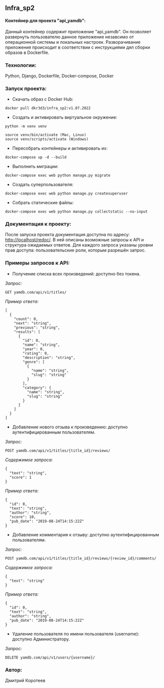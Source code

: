 ## Infra_sp2

#### Контейнер для  проекта "api_yamdb":

Данный контейнер содержит приложение "api_yamdb". Он позволяет развернуть пользователю данное приложение незавсимо от операционной системы и локальных настроек. Разворачивание приложения происходит в соответствии с инструкциями дял сборки образов в Dockerfile. 

### Технологии:

Python, Django, Dockerfile, Docker-compose, Docker

### Запуск проекта:

- Скачать образ с Docker Hub:

```
docker pull dkr3d3/infra_sp2:v1.07.2022

```

- Создать и активировать виртуальное окружение:

```
python -m venv venv 

source venv/bin/activate (Mac, Linux)
source venv/scripts/activate (Windows)
```

- Пересобрать контейнеры и активировать их:

```
docker-compose up -d --build 

```

- Выполнить миграции:

```
docker-compose exec web python manage.py migrate

```

- Создать суперпользователя:

```
docker-compose exec web python manage.py createsuperuser
```

- Собрать статические файлы:

```
docker-compose exec web python manage.py collectstatic --no-input 
```

### Документация к проекту:

После запуска проекта документация доступна по адресу: [http://localhost/redoc/](http://localhost/redoc/). В ней описаны возможные запросы к API и структура ожидаемых ответов. Для каждого запроса указаны уровни прав доступа: пользовательские роли, которым разрешён запрос.

### Примеры запросов к API:

- Получение списка всех произведений: доступно без токена.

*Запрос:*

```
GET yamdb.com/api/v1/titles/
```

*Пример ответа:*

```
[
  {
    "count": 0,
    "next": "string",
    "previous": "string",
    "results": [
      {
        "id": 0,
        "name": "string",
        "year": 0,
        "rating": 0,
        "description": "string",
        "genre": [
          {
            "name": "string",
            "slug": "string"
          }
        ],
        "category": {
          "name": "string",
          "slug": "string"
        }
      }
    ]
  }
]
```

- Добавление нового отзыва к произведению: доступно аутентифицированным пользователям.

*Запрос:*

```
POST yamdb.com/api/v1/titles/{title_id}/reviews/
```

*Содержимое запроса:*

```
{
  "text": "string",
  "score": 1
}
```

*Пример ответа:*

```
{
  "id": 0,
  "text": "string",
  "author": "string",
  "score": 10,
  "pub_date": "2019-08-24T14:15:22Z"
}
```

- Добавление комментария к отзыву: доступно аутентифицированным пользователям.

*Запрос:*

```
POST yamdb.com/api/v1/titles/{title_id}/reviews/{review_id}/comments/
```

*Содержимое запроса:*

```
{
  "text": "string"
}
```

*Пример ответа:*

```
{
  "id": 0,
  "text": "string",
  "author": "string",
  "pub_date": "2019-08-24T14:15:22Z"
}
```

- Удаление пользователя по имени пользователя (username): доступно Администратору.

*Запрос:*

```
DELETE yamdb.com/api/v1/users/{username}/
```

### Автор:

Дмитрий Коротеев 
